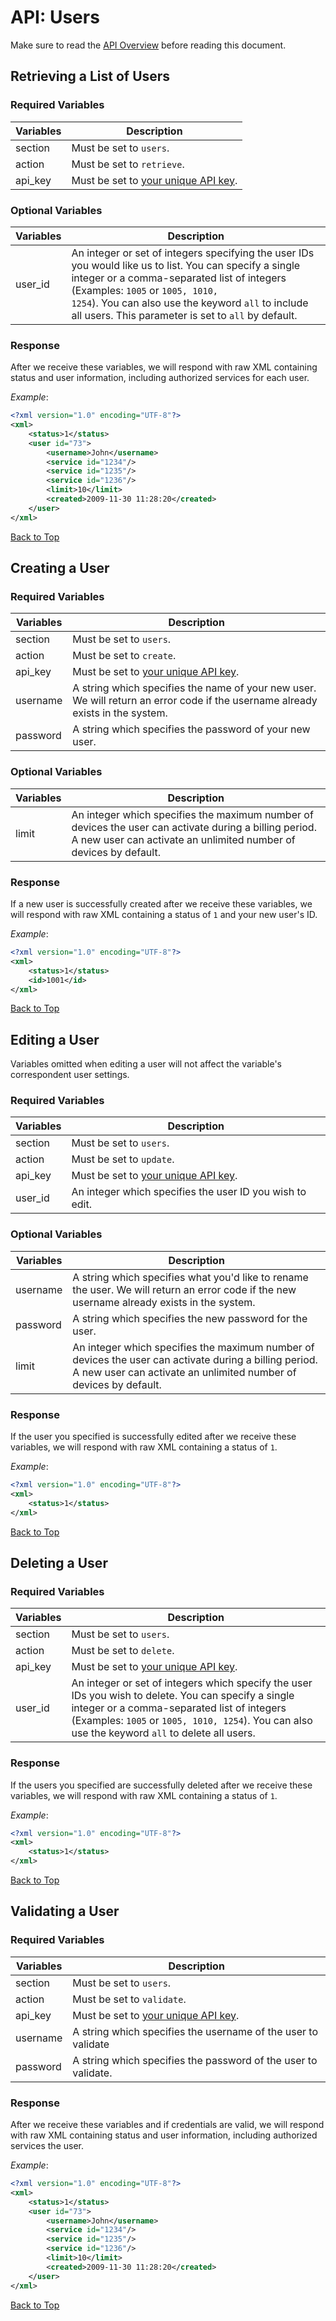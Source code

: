 <a name="head"></a><h1>API: Users</h1>

Make sure to read the [API Overview](https://www.codereadr.com/apidocs/README.md) before reading this document.

<a name="retrieve"></a><h2>Retrieving a List of Users</h2>

<h3>Required Variables</h3>

| Variables | Description |
| --------- | ----------- |
| section | Must be set to <code>users</code>. |
| action | Must be set to <code>retrieve</code>. |
| api_key | Must be set to [your unique API key](https://www.codereadr.com/apidocs/README.md#finding). |

<h3>Optional Variables</h3>

| Variables | Description |
| --------- | ----------- |
| user_id | An integer or set of integers specifying the user IDs you would like us to list. You can specify a single integer or a comma-separated list of integers (Examples: <code>1005</code> or <code>1005, 1010, 1254</code>). You can also use the keyword <code>all</code> to include all users. This parameter is set to <code>all</code> by default. |

<h3>Response</h3>

After we receive these variables, we will respond with raw XML containing status and user information, including authorized services for each user.

*Example*:

~~~ .xml
<?xml version="1.0" encoding="UTF-8"?>
<xml>
    <status>1</status>
    <user id="73">
        <username>John</username>
        <service id="1234"/>
        <service id="1235"/>
        <service id="1236"/>
        <limit>10</limit>
        <created>2009-11-30 11:28:20</created>
    </user>
</xml>
~~~

[Back to Top](#head)

<a name="create"></a><h2>Creating a User</h2>

<h3>Required Variables</h3>

| Variables | Description |
| --------- | ----------- |
| section | Must be set to <code>users</code>. |
| action | Must be set to <code>create</code>. |
| api_key | Must be set to [your unique API key](https://www.codereadr.com/apidocs/README.md#finding). |
| username | A string which specifies the name of your new user. We will return an error code if the username already exists in the system. |
| password | A string which specifies the password of your new user. |

<h3>Optional Variables</h3>

| Variables | Description |
| --------- | ----------- |
| limit | An integer which specifies the maximum number of devices the user can activate during a billing period. A new user can activate an unlimited number of devices by default. |

<h3>Response</h3>

If a new user is successfully created after we receive these variables, we will respond with raw XML containing a status of <code>1</code> and your new user's ID.

*Example*:

~~~ .xml
<?xml version="1.0" encoding="UTF-8"?>
<xml>
    <status>1</status>
    <id>1001</id>
</xml>
~~~

[Back to Top](#head)

<a name="edit"></a><h2>Editing a User</h2>

Variables omitted when editing a user will not affect the variable's correspondent user settings.

<h3>Required Variables</h3>

| Variables | Description |
| --------- | ----------- |
| section | Must be set to <code>users</code>. |
| action | Must be set to <code>update</code>. |
| api_key | Must be set to [your unique API key](https://www.codereadr.com/apidocs/README.md#finding). |
| user_id | An integer which specifies the user ID you wish to edit. |

<h3>Optional Variables</h3>

| Variables | Description |
| --------- | ----------- |
| username | A string which specifies what you'd like to rename the user. We will return an error code if the new username already exists in the system. |
| password | A string which specifies the new password for the user. |
| limit | An integer which specifies the maximum number of devices the user can activate during a billing period. A new user can activate an unlimited number of devices by default. |

<h3>Response</h3>

If the user you specified is successfully edited after we receive these variables, we will respond with raw XML containing a status of <code>1</code>.

*Example*:

~~~ .xml
<?xml version="1.0" encoding="UTF-8"?>
<xml>
    <status>1</status>
</xml>
~~~

[Back to Top](#head)

<a name="delete"></a><h2>Deleting a User</h2>

<h3>Required Variables</h3>

| Variables | Description |
| --------- | ----------- |
| section | Must be set to <code>users</code>. |
| action | Must be set to <code>delete</code>. |
| api_key | Must be set to [your unique API key](https://www.codereadr.com/apidocs/README.md#finding). |
| user_id | An integer or set of integers which specify the user IDs you wish to delete. You can specify a single integer or a comma-separated list of integers (Examples: <code>1005</code> or <code>1005, 1010, 1254</code>). You can also use the keyword <code>all</code> to delete all users. |

<h3>Response</h3>

If the users you specified are successfully deleted after we receive these variables, we will respond with raw XML containing a status of <code>1</code>.

*Example*:

~~~ .xml
<?xml version="1.0" encoding="UTF-8"?>
<xml>
    <status>1</status>
</xml>
~~~

[Back to Top](#head)

<a name="validate"></a><h2>Validating a User</h2>

<h3>Required Variables</h3>

| Variables | Description |
| --------- | ----------- |
| section | Must be set to <code>users</code>. |
| action | Must be set to <code>validate</code>. |
| api_key | Must be set to [your unique API key](https://www.codereadr.com/apidocs/README.md#finding). |
| username | A string which specifies the username of the user to validate |
| password | A string which specifies the password of the user to validate. |

<h3>Response</h3>

After we receive these variables and if credentials are valid, we will respond with raw XML containing status and user information, including authorized services the user.

*Example*:

~~~ .xml
<?xml version="1.0" encoding="UTF-8"?>
<xml>
    <status>1</status>
    <user id="73">
        <username>John</username>
        <service id="1234"/>
        <service id="1235"/>
        <service id="1236"/>
        <limit>10</limit>
        <created>2009-11-30 11:28:20</created>
    </user>
</xml>
~~~

[Back to Top](#head)
<!---
<a name="available"></a><h2>Username Availability</h2>

<h3>Required Variables</h3>

| Variables | Description |
| --------- | ----------- |
| section | Must be set to <code>users</code>. |
| action | Must be set to <code>available</code>. |
| api_key | Must be set to [your unique API key](https://www.codereadr.com/apidocs/README.md#finding). |
| username | A string which specifies the username to check for availability. |

<h3>Response</h3>

After we receive these variables we will respond with raw XML containing status <code>1</code> if <i>username</i> is available and <code>0</code> if it is not available.

*Example*:

~~~ .xml
<?xml version="1.0" encoding="UTF-8"?>
<xml>
    <status>1</status>
</xml>
~~~

[Back to Top](#head)
-->
